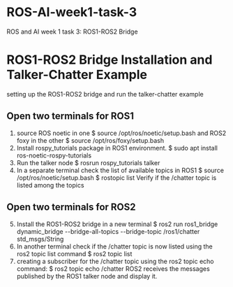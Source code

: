 # ROS-AI-week1-task-3
ROS and AI week 1 
task 3: ROS1-ROS2 Bridge

# ROS1-ROS2 Bridge Installation and Talker-Chatter Example
setting up the ROS1-ROS2 bridge and run the talker-chatter example
## Open two terminals for ROS1
1.	source ROS noetic in one
$ source /opt/ros/noetic/setup.bash
and ROS2 foxy in the other
$ source /opt/ros/foxy/setup.bash
2.	Install rospy_tutorials package in ROS1 environment.
$ sudo apt install ros-noetic-rospy-tutorials
3.	Run the talker node
$ rosrun rospy_tutorials talker
4.	In a separate terminal check the list of available topics in ROS1
$ source /opt/ros/noetic/setup.bash
$ rostopic list
Verify if the /chatter topic is listed among the topics
## Open two terminals for ROS2
5.	Install the ROS1-ROS2 bridge in a new terminal
 $ ros2 run ros1_bridge dynamic_bridge --bridge-all-topics --bridge-topic /ros1/chatter std_msgs/String  
6.	In another terminal check if the /chatter topic is now listed using the ros2 topic list command
$ ros2 topic list
7.	creating a subscriber for the /chatter topic using the ros2 topic echo command:
$ ros2 topic echo /chatter
ROS2 receives the messages published by the ROS1 talker node and display it.
